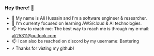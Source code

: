### Hey there! 👋
- 🔭 My name is Ali Hussain and I'm a software engineer & researcher.
- 🌱 I'm currenty focused on learning AWS/cloud & AI technologies.
- 📫 How to reach me: The best way to reach me is through my e-mail: ali25311@outlook.com
- 📫 I can also be reached on discord by my username: Bantering
- ⚡ Thanks for visting my github!
<!--
**ali25311/ali25311** is a ✨ _special_ ✨ repository because its `README.md` (this file) appears on your GitHub profile.

Here are some ideas to get you started:

- 🔭 I’m currently working on ...
- 🌱 I’m currently learning ...
- 👯 I’m looking to collaborate on ...
- 🤔 I’m looking for help with ...
- 💬 Ask me about ...
- 📫 How to reach me: ...
- 😄 Pronouns: ...
- ⚡ Fun fact: ...
-->

